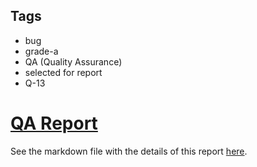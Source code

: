 ## Tags

- bug
- grade-a
- QA (Quality Assurance)
- selected for report
- Q-13

# [QA Report](https://github.com/code-423n4/2022-12-forgeries-findings/issues/148) 

See the markdown file with the details of this report [here](https://github.com/code-423n4/2022-12-forgeries-findings/blob/main/data/poirots-Q.md).